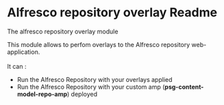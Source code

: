 Alfresco repository overlay Readme
===

The alfresco repository overlay module

This module allows to perfom overlays to the Alfresco repository web-application.<br/> <br/>
It can :

<ul>
<li>Run the Alfresco Repository with your overlays applied </li>
<li>Run the Alfresco Repository with your custom amp (<b>psg-content-model-repo-amp</b>) deployed </li> 
</ul>
